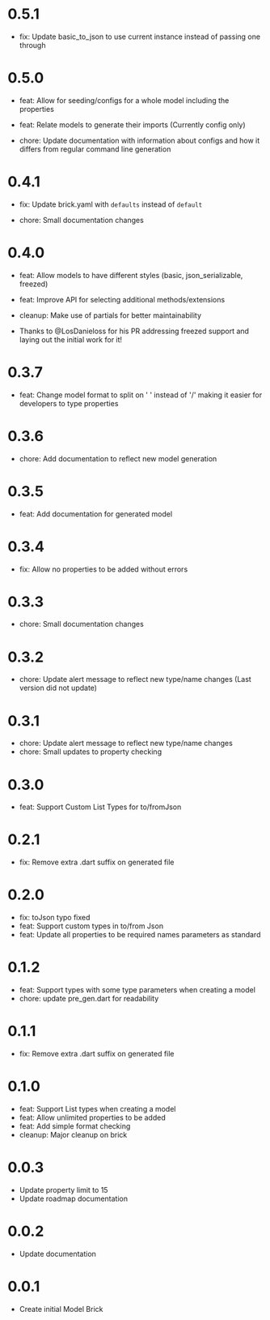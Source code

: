 # 0.5.1

- fix: Update basic_to_json to use current instance instead of passing one through

# 0.5.0

- feat: Allow for seeding/configs for a whole model including the properties

- feat: Relate models to generate their imports (Currently config only)

- chore: Update documentation with information about configs and how it differs from regular command line generation

# 0.4.1

- fix: Update brick.yaml with `defaults` instead of `default`

- chore: Small documentation changes

# 0.4.0

- feat: Allow models to have different styles (basic, json_serializable, freezed)

- feat: Improve API for selecting additional methods/extensions

- cleanup: Make use of partials for better maintainability

- Thanks to @LosDanieloss for his PR addressing freezed support and laying out the initial work for it!

# 0.3.7

- feat: Change model format to split on ' ' instead of '/' making it easier for developers to type properties

# 0.3.6

- chore: Add documentation to reflect new model generation

# 0.3.5

- feat: Add documentation for generated model

# 0.3.4

- fix: Allow no properties to be added without errors

# 0.3.3

- chore: Small documentation changes

# 0.3.2

- chore: Update alert message to reflect new type/name changes (Last version did not update)

# 0.3.1

- chore: Update alert message to reflect new type/name changes
- chore: Small updates to property checking

# 0.3.0

- feat: Support Custom List Types for to/fromJson

# 0.2.1

- fix: Remove extra .dart suffix on generated file

# 0.2.0

- fix: toJson typo fixed
- feat: Support custom types in to/from Json
- feat: Update all properties to be required names parameters as standard

# 0.1.2

- feat: Support types with some type parameters when creating a model
- chore: update pre_gen.dart for readability

# 0.1.1

- fix: Remove extra .dart suffix on generated file

# 0.1.0

- feat: Support List types when creating a model
- feat: Allow unlimited properties to be added
- feat: Add simple format checking
- cleanup: Major cleanup on brick

# 0.0.3

- Update property limit to 15
- Update roadmap documentation

# 0.0.2

- Update documentation

# 0.0.1

- Create initial Model Brick
